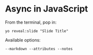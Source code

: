 
# Async in JavaScript

From the terminal, pop in:

  ```yo reveal:slide "Slide Title"```

Available options:

 ```--markdown --attributes --notes```
